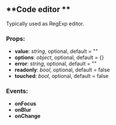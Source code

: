 ## **Code editor **

Typically used as RegExp editor.

### Props:

* **value**: _string_, optional, default = ""      
* **options**: _object_, optional, default = {}
* **error**: _string_, optional, default = ""
* **readonly**: _bool_, optional, default = false
* **touched**: _bool_, optional, default = false

### Events:

* **onFocus**
* **onBlur**
* **onChange**
